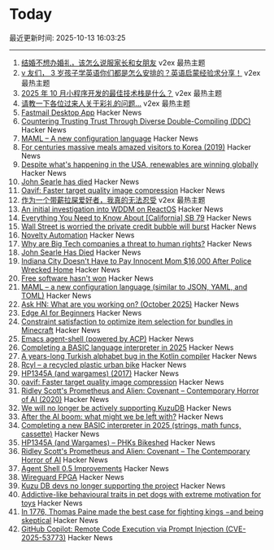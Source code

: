 # Today

最近更新时间: 2025-10-13 16:03:25

--- 
1. [结婚不想办婚礼，该怎么说服家长和女朋友](https://www.v2ex.com/t/1164757) v2ex 最热主题
2. [v 友们， 3 岁孩子学英语你们都是怎么安排的？英语启蒙经验求分享！](https://www.v2ex.com/t/1164725) v2ex 最热主题
3. [2025 年 10 月小程序开发的最佳技术栈是什么？](https://www.v2ex.com/t/1164720) v2ex 最热主题
4. [请教一下各位过来人关于彩礼的问题...](https://www.v2ex.com/t/1164705) v2ex 最热主题
5. [Fastmail Desktop App](https://www.fastmail.com/blog/desktop-app/) Hacker News
6. [Countering Trusting Trust Through Diverse Double-Compiling (DDC)](https://dwheeler.com/trusting-trust/) Hacker News
7. [MAML – A new configuration language](https://maml.dev/) Hacker News
8. [For centuries massive meals amazed visitors to Korea (2019)](https://www.atlasobscura.com/articles/history-of-korean-food) Hacker News
9. [Despite what's happening in the USA, renewables are winning globally](https://thebulletin.org/2025/10/despite-whats-happening-in-the-usa-renewables-are-winning-globally/) Hacker News
10. [John Searle has died](https://www.nytimes.com/2025/10/12/books/john-searle-dead.html) Hacker News
11. [Oavif: Faster target quality image compression](https://giannirosato.com/blog/post/oavif/) Hacker News
12. [作为一个带薪拉屎爱好者，我真的无法忍受](https://www.v2ex.com/t/1164719) v2ex 最热主题
13. [An initial investigation into WDDM on ReactOS](https://reactos.org/blogs/investigating-wddm/) Hacker News
14. [Everything You Need to Know About [California] SB 79](https://mnolangray.substack.com/p/everything-you-need-to-know-about) Hacker News
15. [Wall Street is worried the private credit bubble will burst](https://www.thetimes.com/business-money/economics/article/wall-street-first-brands-private-credit-bubble-risk-363q2tcds) Hacker News
16. [Novelty Automation](https://www.novelty-automation.com/) Hacker News
17. [Why are Big Tech companies a threat to human rights?](https://www.amnesty.org/en/latest/news/2025/08/why-are-big-tech-companies-a-threat-to-human-rights/) Hacker News
18. [John Searle Has Died](https://www.nytimes.com/2025/10/12/books/john-searle-dead.html) Hacker News
19. [Indiana City Doesn't Have to Pay Innocent Mom $16,000 After Police Wrecked Home](https://reason.com/2025/10/10/this-indiana-city-doesnt-have-to-pay-an-innocent-mom-16000-after-police-wrecked-her-home-court-rules/) Hacker News
20. [Free software hasn't won](https://dorotac.eu/posts/fosswon/) Hacker News
21. [MAML – a new configuration language (similar to JSON, YAML, and TOML)](https://maml.dev/) Hacker News
22. [Ask HN: What are you working on? (October 2025)](https://news.ycombinator.com/item?id=45561428) Hacker News
23. [Edge AI for Beginners](https://github.com/microsoft/edgeai-for-beginners) Hacker News
24. [Constraint satisfaction to optimize item selection for bundles in Minecraft](https://www.robw.fyi/2025/10/12/using-constraint-satisfaction-to-optimize-item-selection-for-bundles-in-minecraft/) Hacker News
25. [Emacs agent-shell (powered by ACP)](https://xenodium.com/introducing-agent-shell) Hacker News
26. [Completing a BASIC language interpreter in 2025](https://nanochess.org/ecs_basic_2.html) Hacker News
27. [A years-long Turkish alphabet bug in the Kotlin compiler](https://sam-cooper.medium.com/the-country-that-broke-kotlin-84bdd0afb237) Hacker News
28. [Rcyl – a recycled plastic urban bike](https://rcyl.bike/en/the-bike/) Hacker News
29. [HP1345A (and wargames) (2017)](https://phk.freebsd.dk/hacks/Wargames/) Hacker News
30. [oavif: Faster target quality image compression](https://giannirosato.com/blog/post/oavif/) Hacker News
31. [Ridley Scott's Prometheus and Alien: Covenant – Contemporary Horror of AI (2020)](https://www.ejumpcut.org/archive/jc58.2018/AlpertAlienPrequels/index.html) Hacker News
32. [We will no longer be actively supporting KuzuDB](https://kuzudb.com) Hacker News
33. [After the AI boom: what might we be left with?](https://blog.robbowley.net/2025/10/12/after-the-ai-boom-what-might-we-be-left-with/) Hacker News
34. [Completing a new BASIC interpreter in 2025 (strings, math funcs, cassette)](https://nanochess.org/ecs_basic_2.html) Hacker News
35. [HP1345A (and Wargames) – PHKs Bikeshed](https://phk.freebsd.dk/hacks/Wargames/) Hacker News
36. [Ridley Scott's Prometheus and Alien: Covenant – The Contemporary Horror of AI](https://www.ejumpcut.org/archive/jc58.2018/AlpertAlienPrequels/index.html) Hacker News
37. [Agent Shell 0.5 Improvements](https://xenodium.com/agent-shell-0-5-improvements) Hacker News
38. [Wireguard FPGA](https://github.com/chili-chips-ba/wireguard-fpga) Hacker News
39. [Kuzu DB devs no longer supporting the project](https://kuzudb.com) Hacker News
40. [Addictive-like behavioural traits in pet dogs with extreme motivation for toys](https://www.nature.com/articles/s41598-025-18636-0) Hacker News
41. [In 1776, Thomas Paine made the best case for fighting kings −and being skeptical](https://theconversation.com/in-1776-thomas-paine-made-the-best-case-for-fighting-kings-and-for-being-skeptical-266448) Hacker News
42. [GitHub Copilot: Remote Code Execution via Prompt Injection (CVE-2025-53773)](https://embracethered.com/blog/posts/2025/github-copilot-remote-code-execution-via-prompt-injection/) Hacker News
